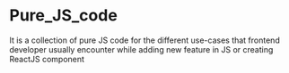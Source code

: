 # Pure_JS_code
It is a collection of pure JS code for the different use-cases that frontend developer usually encounter while adding new feature in JS or creating ReactJS component
